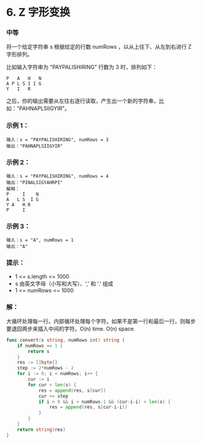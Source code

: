 # 6. Z 字形变换

### 中等

将一个给定字符串 s 根据给定的行数 numRows ，以从上往下、从左到右进行 Z 字形排列。

比如输入字符串为 "PAYPALISHIRING" 行数为 3 时，排列如下：

	P   A   H   N
	A P L S I I G
	Y   I   R

之后，你的输出需要从左往右逐行读取，产生出一个新的字符串，比如："PAHNAPLSIIGYIR"。

### 示例 1：

	输入：s = "PAYPALISHIRING", numRows = 3
	输出："PAHNAPLSIIGYIR"

### 示例 2：

	输入：s = "PAYPALISHIRING", numRows = 4
	输出："PINALSIGYAHRPI"
	解释：
	P     I    N
	A   L S  I G
	Y A   H R
	P     I

### 示例 3：

	输入：s = "A", numRows = 1
	输出："A"

### 提示：
- 1 <= s.length <= 1000
- s 由英文字母（小写和大写）、',' 和 '.' 组成
- 1 <= numRows <= 1000

### 解：
大循环处理每一行。内部循环处理每个字符。如果不是第一行和最后一行，则每步要退回两步来插入中间的字符。O(n) time. O(n) space.

```go
func convert(s string, numRows int) string {
	if numRows == 1 {
		return s
	}
	res := []byte{}
	step := 2*numRows - 2
	for i := 0; i < numRows; i++ {
		cur := i
		for cur < len(s) {
			res = append(res, s[cur])
			cur += step
			if i > 0 && i < numRows-1 && (cur-i-i) < len(s) {
				res = append(res, s[cur-i-i])
			}
		}
	}
	return string(res)
}
```